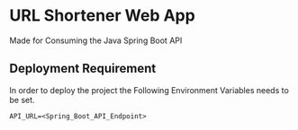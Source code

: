 # URL Shortener Web App

Made for Consuming the Java Spring Boot API

## Deployment Requirement

In order to deploy the project the Following Environment Variables needs to be
set.

```
API_URL=<Spring_Boot_API_Endpoint>
```
